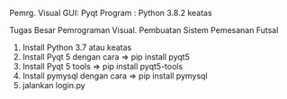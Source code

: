 Pemrg. Visual
GUI: Pyqt
Program : Python 3.8.2 keatas

Tugas Besar Pemrograman Visual. Pembuatan Sistem Pemesanan Futsal

1. Install Python 3.7 atau keatas
2. Install Pyqt 5 dengan cara => pip install pyqt5
3. Install Pyqt 5 tools => pip install pyqt5-tools
4. Install pymysql dengan cara => pip install pymysql
5. jalankan login.py